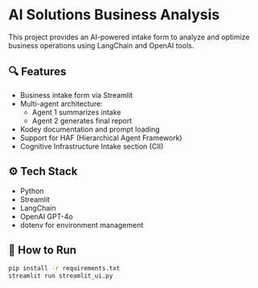 # AI Solutions Business Analysis

This project provides an AI-powered intake form to analyze and optimize business operations using LangChain and OpenAI tools.

## 🔍 Features

- Business intake form via Streamlit
- Multi-agent architecture:
  - Agent 1 summarizes intake
  - Agent 2 generates final report
- Kodey documentation and prompt loading
- Support for HAF (Hierarchical Agent Framework)
- Cognitive Infrastructure Intake section (CII)

## ⚙️ Tech Stack

- Python
- Streamlit
- LangChain
- OpenAI GPT-4o
- dotenv for environment management

## 🚀 How to Run

```bash
pip install -r requirements.txt
streamlit run streamlit_ui.py
